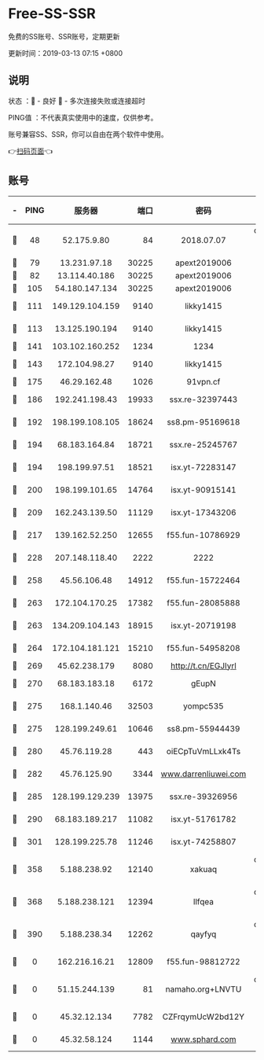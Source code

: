 # Free-SS-SSR

免费的SS账号、SSR账号，定期更新

更新时间：2019-03-13 07:15 +0800

## 说明

状态     ：🙂 - 良好 🙁 - 多次连接失败或连接超时

PING值   ：不代表真实使用中的速度，仅供参考。

账号兼容SS、SSR，你可以自由在两个软件中使用。

👉[扫码页面](https://liesauer.github.io/Free-SS-SSR/)👈

## 账号

|-|PING|服务器|端口|密码|加密方式|区域|
|:----:|:----:|:-----:|-----:|:----:|:----:|:----:|
|🙂|48|52.175.9.80|84|2018.07.07|chacha20-ietf-poly1305|HK|
|🙂|79|13.231.97.18|30225|apext2019006|chacha20|JP|
|🙂|82|13.114.40.186|30225|apext2019006|chacha20|JP|
|🙂|105|54.180.147.134|30225|apext2019006|chacha20|KR|
|🙂|111|149.129.104.159|9140|likky1415|aes-256-cfb|HK|
|🙂|113|13.125.190.194|9140|likky1415|aes-256-cfb|KR|
|🙂|141|103.102.160.252|1234|1234|rc4-md5|JP|
|🙂|143|172.104.98.27|9140|likky1415|aes-256-cfb|JP|
|🙂|175|46.29.162.48|1026|91vpn.cf|rc4-md5|RU|
|🙂|186|192.241.198.43|19933|ssx.re-32397443|aes-256-cfb|US|
|🙂|192|198.199.108.105|18624|ss8.pm-95169618|aes-256-cfb|US|
|🙂|194|68.183.164.84|18721|ssx.re-25245767|aes-256-cfb|US|
|🙂|194|198.199.97.51|18521|isx.yt-72283147|aes-256-cfb|US|
|🙂|200|198.199.101.65|14764|isx.yt-90915141|aes-256-cfb|US|
|🙂|209|162.243.139.50|11129|isx.yt-17343206|aes-256-cfb|US|
|🙂|217|139.162.52.250|12655|f55.fun-10786929|aes-256-cfb|SG|
|🙂|228|207.148.118.40|2222|2222|aes-256-cfb|SG|
|🙂|258|45.56.106.48|14912|f55.fun-15722464|aes-256-cfb|US|
|🙂|263|172.104.170.25|17382|f55.fun-28085888|aes-256-cfb|SG|
|🙂|263|134.209.104.143|18915|isx.yt-20719198|aes-256-cfb|SG|
|🙂|264|172.104.181.121|15210|f55.fun-54958208|aes-256-cfb|SG|
|🙂|269|45.62.238.179|8080|http://t.cn/EGJIyrl|rc4-md5|CA|
|🙂|270|68.183.183.18|6172|gEupN|aes-256-cfb|SG|
|🙂|275|168.1.140.46|32503|yompc535|aes-256-cfb|AU|
|🙂|275|128.199.249.61|10646|ss8.pm-55944439|aes-256-cfb|SG|
|🙂|280|45.76.119.28|443|oiECpTuVmLLxk4Ts|aes-256-cfb|AU|
|🙂|282|45.76.125.90|3344|www.darrenliuwei.com|aes-256-cfb|AU|
|🙂|285|128.199.129.239|13975|ssx.re-39326956|aes-256-cfb|SG|
|🙂|290|68.183.189.217|11082|isx.yt-51761782|aes-256-cfb|SG|
|🙂|301|128.199.225.78|11246|isx.yt-74258807|aes-256-cfb|SG|
|🙂|358|5.188.238.92|12140|xakuaq|chacha20-ietf-poly1305|BR|
|🙂|368|5.188.238.121|12394|llfqea|chacha20-ietf-poly1305|BR|
|🙂|390|5.188.238.34|12262|qayfyq|chacha20-ietf-poly1305|BR|
|🙁|0|162.216.16.21|12809|f55.fun-98812722|aes-256-cfb|US|
|🙁|0|51.15.244.139|81|namaho.org+LNVTU|chacha20-ietf-poly1305|FR|
|🙁|0|45.32.12.134|7782|CZFrqymUcW2bd12Y|aes-256-cfb|JP|
|🙁|0|45.32.58.124|1144|www.sphard.com|aes-256-cfb|JP|
